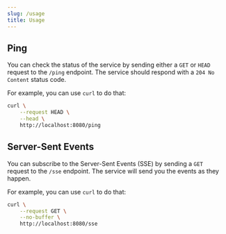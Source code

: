```yaml
---
slug: /usage
title: Usage
---
```


## Ping

You can check the status of the service by sending
either a `GET` or `HEAD` request to the `/ping` endpoint.
The service should respond with a `204 No Content` status code.

For example, you can use `curl` to do that:

```sh
curl \
    --request HEAD \
    --head \
    http://localhost:8080/ping
```

## Server-Sent Events

You can subscribe to the Server-Sent Events (SSE) by sending
a `GET` request to the `/sse` endpoint.
The service will send you the events as they happen.

For example, you can use `curl` to do that:

```sh
curl \
    --request GET \
    --no-buffer \
    http://localhost:8080/sse
```
